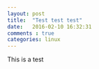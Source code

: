 ```yaml
---
layout: post
title:  "Test test test"
date:   2016-02-10 16:32:31
comments : true
categories: linux
---
```


This is a test